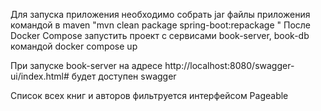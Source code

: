 Для запуска приложения необходимо собрать jar файлы приложения командой в maven "mvn clean package spring-boot:repackage " После Docker Compose запустить проект с сервисами book-server, book-db командой docker compose up

При запуске book-server на адресе http://localhost:8080/swagger-ui/index.html# будет доступен swagger

Список всех книг и авторов фильтруется интерфейсом Pageable